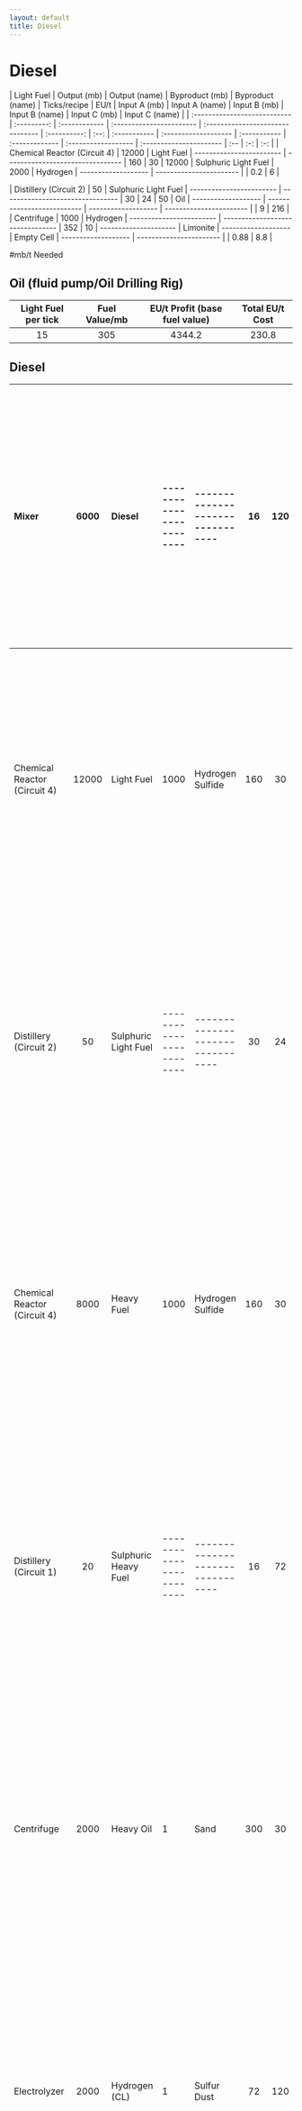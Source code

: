 ```yaml
---
layout: default
title: Diesel
---
```


# Diesel

| Light Fuel                   | Output (mb) | Output (name) | Byproduct (mb)           | Byproduct (name)                 | Ticks/recipe | EU/t | Input A (mb) | Input A (name)       | Input B (mb) | Input B (name) | Input C (mb)        | Input C (name)          |
| :--------------------------- | :---------: | :------------ | :----------------------- | :------------------------------- | :----------: | :--: | :----------- | :------------------- | :----------- | :------------- | :------------------ | :---------------------- | :-- | :-: | :-: |
| Chemical Reactor (Circuit 4) |    12000    | Light Fuel    | ------------------------ | -------------------------------- |     160      |  30  | 12000        | Sulphuric Light Fuel | 2000         | Hydrogen       | ------------------- | ----------------------- |     | 0.2 |  6  |

| Distillery (Circuit 2) | 50 | Sulphuric Light Fuel | ------------------------ | -------------------------------- | 30 | 24 | 50 | Oil | ------------------- | -------------------------- | ------------------- | ----------------------- | | 9 | 216 |
| Centrifuge | 1000 | Hydrogen | ------------------------ | -------------------------------- | 352 | 10 | --------------------- | Limonite | ------------------- | Empty Cell | ------------------- | ----------------------- | | 0.88 | 8.8 |

#mb/t Needed

## Oil (fluid pump/Oil Drilling Rig)

| Light Fuel per tick | Fuel Value/mb | EU/t Profit (base fuel value) | Total EU/t Cost |
| :-----------------: | :-----------: | :---------------------------: | :-------------: |
|         15          |      305      |            4344.2             |      230.8      |

## Diesel

| Mixer                        | 6000  | Diesel               | ------------------------ | -------------------------------- | 16  | 120 | 5000                  | Light Fuel           | 1000                | Heavy Fuel                 | ------------------- | ----------------------- |     |     0.08     | 9.6  |
| :--------------------------- | :---: | :------------------- | :----------------------- | :------------------------------- | :-: | :-: | :-------------------- | :------------------- | :------------------ | :------------------------- | :------------------ | :---------------------- | :-- | :----------: | :--: |
| Chemical Reactor (Circuit 4) | 12000 | Light Fuel           | 1000                     | Hydrogen Sulfide                 | 160 | 30  | 12000                 | Sulphuric Light Fuel | 2000                | Hydrogen (CL)              | ------------------- | ----------------------- |     | 0.3333333333 |  10  |
| Distillery (Circuit 2)       |  50   | Sulphuric Light Fuel | ------------------------ | -------------------------------- | 30  | 24  | 50                    | Oil                  | ------------------- | -------------------------- | ------------------- | ----------------------- |     |      15      | 360  |
| Chemical Reactor (Circuit 4) | 8000  | Heavy Fuel           | 1000                     | Hydrogen Sulfide                 | 160 | 30  | 8000                  | Sulphuric Heavy Fuel | 2000                | Hydrogen (CL)              | ------------------- | ----------------------- |     |     0.1      |  3   |
| Distillery (Circuit 1)       |  20   | Sulphuric Heavy Fuel | ------------------------ | -------------------------------- | 16  | 72  | 20                    | Heavy Oil            | ------------------- | -------------------------- | ------------------- | ----------------------- |     |      4       | 288  |
| Centrifuge                   | 2000  | Heavy Oil            | 1                        | Sand                             | 300 | 30  | --------------------- | Oilsands Ore         | ------------------- | -------------------------- | ------------------- | ----------------------- |     |     0.75     | 22.5 |
| Electrolyzer                 | 2000  | Hydrogen (CL)        | 1                        | Sulfur Dust                      | 72  | 120 | 1000                  | Hydrogen Sulfide     | ------------------- | -------------------------- | ------------------- | ----------------------- |     |    0.195     | 23.4 |

#mb/t Needed

## Oil (fluid pump/Oil Drilling Rig)

| Diesel per Tick |     | Fuel Value/mb |     |     |     |     |     |     |     |     |     | EU/t Profit (base fuel value) |     | Total EU/t Cost |     |
| :-------------: | :-- | :-----------: | :-- | :-- | :-- | :-- | :-- | :-- | :-- | :-- | :-- | :---------------------------: | :-- | :-------------: | :-- |
|       30        |     |      480      |     |     |     |     |     |     |     |     |     |            13683.5            |     |      716.5      |     |

## Cetane-Boosted Diesel

| Large Chemical Reactor (Circuit 24) | 10000 | Cetane-Boosted Diesel | ------------------------ | -------------------------------- | 120  | 480 | 10000                 | Fuel (A.K.A Diesel)            | 200                 | Tetranitromethane          | ------------------- | ----------------------- |     |      0.36      |    172.8    |
| :---------------------------------- | :---: | :-------------------- | :----------------------- | :------------------------------- | :--: | :-: | :-------------------- | :----------------------------- | :------------------ | :------------------------- | :------------------ | :---------------------- | :-- | :------------: | :---------: |
| Mixer                               | 6000  | Diesel                | ------------------------ | -------------------------------- |  16  | 120 | 5000                  | Light Fuel                     | 1000                | Heavy Fuel                 | ------------------- | ----------------------- |     |      0.08      |     9.6     |
| Large Chemical Reactor (Circuit 4)  | 12000 | Light Fuel            | 1000                     | Hydrogen Sulfide                 | 160  | 30  | 12000                 | Sulphuric Light Fuel           | 2000                | Hydrogen (CL)              | ------------------- | ----------------------- |     |  0.3333333333  |     10      |
| Distillery (Circuit 2)              |  50   | Sulphuric Light Fuel  | ------------------------ | -------------------------------- |  30  | 24  | 50                    | Oil                            | ------------------- | -------------------------- | ------------------- | ----------------------- |     |       15       |     360     |
| Large Chemical Reactor (Circuit 4)  | 8000  | Heavy Fuel            | 1000                     | Hydrogen Sulfide                 | 160  | 30  | 8000                  | Sulphuric Heavy Fuel           | 2000                | Hydrogen (CL)              | ------------------- | ----------------------- |     |      0.1       |      3      |
| Distillery (Circuit 1)              |  20   | Sulphuric Heavy Fuel  | ------------------------ | -------------------------------- |  16  | 72  | 20                    | Heavy Oil                      | ------------------- | -------------------------- | ------------------- | ----------------------- |     |       4        |     288     |
| Centrifuge                          | 2000  | Heavy Oil             | 1                        | Sand                             | 300  | 30  | --------------------- | Oilsands Ore                   | ------------------- | -------------------------- | ------------------- | ----------------------- |     |      0.75      |    22.5     |
| Chemical Reactor (Circuit 12)       | 2000  | Tetranitromethane     | ------------------------ | -------------------------------- | 480  | 120 | 8000                  | Nitric Acid                    | 1000                | Ethenone                   | ------------------- | ----------------------- |     |     0.144      |    17.28    |
| Large Chemical Reactor (Circuit 24) | 1000  | Nitric Acid           | ------------------------ | -------------------------------- | 320  | 30  | 1000                  | Ammonia                        | 4000                | Oxygen                     | ------------------- | ----------------------- |     |     0.768      |    23.04    |
| Large Chemical Reactor              | 1000  | Ammonia               | ------------------------ | -------------------------------- | 320  | 384 | 3000                  | Hydrogen                       | 1000                | Nitrogen                   | ------------------- | ----------------------- |     |     0.768      |   294.912   |
| Chemical Reactor (Circuit 1)        | 1000  | Ethenone              | 1000                     | Diluted Sulphuric Acid           | 160  | 120 | 1000                  | Sulphuric Acid                 | 1000                | Acetic Acid                | ------------------- | ----------------------- |     |     0.048      |    5.76     |
| Large Chemical Reactor (Circuit 7)  | 9000  | Sulphuric Acid        | ------------------------ | -------------------------------- | 260  | 480 | 27000                 | Oxygen                         | 9000                | Water                      | 9                   | Sulfur Dust             |     | 0.008666666667 |    4.16     |
| Large Chemical reactor (Circuit 24) | 1000  | Acetic Acid           | ------------------------ | -------------------------------- | 480  | 30  | 4000                  | Hydrogen                       | 2000                | Oxygen                     | 2                   | Carbon Dust             |     |     0.144      |    4.32     |
| Centrifuge/Compressor combo         | 3900  | Nitrogen              | 1000                     | Oxygen                           | 1600 |  9  | --------------------- | ------------------------------ | ------------------- | -------------------------- | ------------------- | ----------------------- |     |  0.9846153846  | 8.861538462 |
| Large Chemical Reactor (Circuit 11) | 40000 | Hydrogen              | 5000                     | CO2 Gas                          | 175  | 480 | 5000                  | Methane Gas                    | 10000               | Water                      | ------------------- | ----------------------- |     |    0.00525     |   0.91875   |
| Distillery (Circuit 4)              |  30   | Methane Gas           | ------------------------ | -------------------------------- |  19  | 30  | 40                    | Refinery Gas                   | ------------------- | -------------------------- | ------------------- | ----------------------- |     |     0.095      |    2.85     |
| Large Chemical Reactor (Circuit 4)  | 16000 | Refinery Gas          | 1000                     | Hydrogen Sulfide                 | 160  | 30  | 16000                 | Natural Gas                    | 2000                | Hydrogen (CL)              | ------------------- | ----------------------- |     |     0.002      |    0.06     |
| Electrolyzer                        | 25000 | Oxygen                | 2                        | Carbon Dust                      | 448  | 60  | 25                    | Sugar                          | ------------------- | -------------------------- | ------------------- | ----------------------- |     |    0.198912    |  11.93472   |
| Electrolyzer                        | 2000  | Hydrogen (CL)         | 1                        | Sulfur Dust                      |  72  | 120 | 1000                  | Hydrogen Sulfide               | ------------------- | -------------------------- | ------------------- | ----------------------- |     |     0.1959     |   23.508    |

#mb/t Needed

| Oil (fluid pump/Oil Drilling Rig) | ----------------------------------------------------------------------------------------------------------------------------------------------------------------------------------------------------------------------------------------------------------------------------------------------------- |     |     |     |     |     |     |     |     |     |     |     |     | 25  |           |
| :-------------------------------- | :---------------------------------------------------------------------------------------------------------------------------------------------------------------------------------------------------------------------------------------------------------------------------------------------------- | :-- | :-- | :-- | :-- | :-- | :-- | :-- | :-- | :-- | :-- | :-- | :-- | :-- | :-------- |
| Natural Gas (Oil Drilling Rig)    | ----------------------------------------------------------------------------------------------------------------------------------------------------------------------------------------------------------------------------------------------------------------------------------------------------- |     |     |     |     |     |     |     |     |     |     |     |     | 0.2 |           |
| Sugar (Sugar Beets/Sweeds Farm)   | ----------------------------------------------------------------------------------------------------------------------------------------------------------------------------------------------------------------------------------------------------------------------------------------------------- |     |     |     |     |     |     |     |     |     |     |     |     |     | 0.666     |
| Carbon Dust (Sugar electrolyzing) | ----------------------------------------------------------------------------------------------------------------------------------------------------------------------------------------------------------------------------------------------------------------------------------------------------- |     |     |     |     |     |     |     |     |     |     |     |     |     | -0.000288 |
| Sulfur Dust (Ore Processing)      | ----------------------------------------------------------------------------------------------------------------------------------------------------------------------------------------------------------------------------------------------------------------------------------------------------- |     |     |     |     |     |     |     |     |     |     |     |     |     | 0.0003    |

| Cetane-Boosted Diesel per Tick |     | Fuel Value/mb |     | # Circuit 4 LCRs |     |     |     |     |     |     |     | EU/t Profit (base fuel value) |     | Total EU/t Cost |     |
| :----------------------------: | :-- | :-----------: | :-- | :--------------: | :-- | :-- | :-- | :-- | :-- | :-- | :-- | :---------------------------: | :-- | :-------------: | :-- |
|               30               |     |     1000      |     |   0.4353333333   |     |     |     |     |     |     |     |          28736.49499          |     |   1263.505008   |     |

Note that this is not necessarily the optimal layout of machines for producing Cetane-Boosted Diesel, but it's the simplest (at least that I've found) for adding to a spreadsheet. Otherwise circular dependencies happen and everything is ruined forever

Tips and tricks: LCRs are able to share recipes within a single LCR, provided that the inputs and circuit setting doesn't conflict with other recipes and that the recipes are not in sequence. LCRs won't check for a new recipe to run until the current recipe runs out of inputs, so this makes sharing some recipes impossible LCRs get perfect/upgraded overclocks by default, much like EBFs with very high quality coils (relative to the recipe's minimum). This means an MV LCR will run an LV recipe at 4x the speed and 4x the EU/t cost, losing no energy efficiency (barring some literal rounding errors, which aren't relevant) Severely Hydro-Cracking Refinery Gas will yield more Methane Gas, but unless you're using a multiblock Oil Cracking Unit this is not actually hydrogen positive. In any case I'm not sure at what tier of OCU coils, if any, it becomes energy positive to use this method rather than distilling directly 2.7 changed the Hydrogen Sulfide electrolysing recipe to be twice as fast at twice the previous EU/t cost (144 ticks at 60 EU/t -> 72 ticks at 120 EU/t), as well as adding a recipe that doesn't use cells at all. If you find an odd reference to the old recipe, well, now you know why it exists

Rather than Light Fuel you can produce Refinery Gas for power early on. The downside is that this is less energy efficient per bucket of oil, 192K EU per bucket rather than 305K EU, but it lets you produce power using the much cheaper gas turbines. Useful if you plan on sticking with gas power

Propely using oil based power (Fluid Drilling Rigs, utilizing combution/gas/semi-fluid fuels)

So you've undoubtedly heard about how oil can be used to produce powerful, dense, and relatively easy to produce combustion fuels - and if you didn't, try looking up. While this is, generally speaking, the most efficient way to turn oil into usable fuel (in terms of EU per mb oil ratio) it's not the only method

What you're going to need to start diving into other forms of oil-based power is a Fluid Drilling Rig, which is going to require an MV tier energy hatch. Fluid Drilling Rigs can only have a single energy hatch per multi, and the T1 drill requires MV tier power to run at a minimum, so you'll need an MV hatch

Another thing you'll need is some way to prospect for fluid fields, since the fluid drilling rig doesn't pump up in-world liquids. Prospector's Scanners can prospect for fluid fields when they're used on Bedrock, although this is moderately inconvenient considering bedrock is (usually) not readily accessible. An alternative method is using Seismic Prospector machines (tier doesn't matter for prospecting fluid fields, LV to EV all prospect a 3x3 fluid field area). They require TNT of some description (Powderbarrels being the cheapest, and strangely also the most efficient) as well as a Data Stick, which you will need to claim from questbook rewards as they're impossible to craft until you've put together a Cleanroom. Fortunately you'll get some from the quest for the LV Seismic Prospector, which also fully explains how to use the block. So that's information I won't repeat here, given you'll need the quest anyhow

Once you start collecting information about what fluid fields are nearby you'll want to pay attention to the amount of fluid in a given field. The pack measures the density of fluid fields using two numbers - the lowest amount of fluid in a given field's individual chunk, and the highest amount of the same. These numbers are critically important because they determine two very key factors when it comes to pumping up fluid - the starting extraction rate, and the total amount of fluid that can be extracted before a field is completely drained dry. Exactly how both are calculated is, as the questbook puts it, "complicated", and for what it's worth I have yet to see a formula that I was able to confirm to be accurate ingame. But in absence of that I can instead give some general tips and guidelines

First off, let's make this whole "field density" aspect a bit more intuitive than comparing 226-376 and 256-413. Ultimately you don't need to do this, "bigger number = more better" works, but it makes it less confusing. To calculate what I like to refer to as the richness of a fluid field, add the two numbers given by Seismic Prospectors/Journeymap together, divide by 2, divide that by the maximum amount of fluid that is listed in NEI for that type of fluid field, then finally multiply by 100 to get a fluid field's richness as a 0-100% value relative to a field's maximum. Sounds complicated? I'll throw in a calculator

| Left Number (L value of a fluid field's worst chunk) |     | Right Number (L value of a fluid field's best chunk) |     |     | Field's average maximum L value (right number listed in NEI) |     |     |     |     | Field's Richness |     |     | (for the record, this is calculating the richness of |     |     |
| :--------------------------------------------------: | :-- | :--------------------------------------------------: | :-- | :-- | :----------------------------------------------------------: | :-- | :-- | :-- | :-- | :--------------: | :-- | :-- | :--------------------------------------------------- | :-- | :-- |
|                         256                          |     |                         413                          |     |     |                             400                              |     |     |     |     |      83.625      |     |     | a Chlorobenzene field on Mars)                       |     |     |

Confused why a field that has a listed maximum of 400 can exceed 400? Simple answer, at least what I think is the answer: The number listed in NEI is the maxium average of a field, not the maximum of an individual chunk. Individual chunks can go higher, but in turn other chunks will invariably be lower

Why is a field's richness so important? Well, to not put a finer point on it, "bigger number = more better" is rather literally the case here. The richer the field, the more fluid a field contains disproportionally. Actually calculating the amount of fluid a field contains isn't something I know how to do, but testing has shown that a 275 - 451 (90.75% richness, average 363) Chlorobenzene field yielded a total of 4222371161mb. Yes, that is indeed millions of buckets. A 3126 - 5135 (82.61% richness, average 4130.5) Distilled Water field, meanwhile, yielded a total of 557756451120mb. ~11.378x the density, ~132x total fluid yield. Obviously the difference is going to be far less extreme when comparing a 75.25% field to a 90.75% field of the same fluid (~1.2x density and 1.378x total fluid, for the record), but it still illustrates the point that fluid density is disproportionally important

So how rich do you want your fields to be? As a general guideline, >90% richness is fantastic, 80-90% richness is solid, 70-80% richness is perfectly functional, 60-70% is not ideal but if you've got nothing better it'll get the job done, and <60% richness is where you might want to look for a better field

If you have a sufficiently rich field, how do you make the most use out of it? The one weakness of fluid drilling rigs is that, eventually, the field will dry up - if not completely than at least enough so that it's no longer yielding enough fluid to support whatever power plant you've got that uses it as input. There are two ways to mitigate this issue. The first is to use higher tier fluid drilling rigs, as they are able to pump fluid from more chunks (up to the entire field at T4) at once. The more a drill is able to draw from the faster it is able to collect, and the longer it'll take before production rates bottom out. This also leads into the second suggestion, which is to never stop pumping. The issue with fluid fields isn't that the last third of it is somehow worse than the first two thirds, the issue that it isn't being pumped fast enough at that point. If you keep pumping and stockpiling fluid for the first two third, than when the pump hits the last third the power plant can continue to work by slowly consuming stockpiled fluid. The amount of fluid you get from a field is, as far as I know, static: Drain it with 64 MV T1 drills or 1 UXV T4 drill and it'll yield the same amount in the end. It's speed that changes, and what matters most

"Pray tell where I'm supposed to store that 4222371161mb worth of Chlorobenzene, which isn't too high a number in the grand scheme of things"? Super Tank spam or, realistically, AE2 fluid cells. GTNH does also add higher tier Railcraft tanks, but max size Palladium "only" holds 663552 buckets worth. Realistically you don't exactly need to worry too much about continuous pumping early on, when you can still upgrade your fluid drilling rigs. Once you're up to a T4 you should be able to craft 1024K ME fluid storage cells, which hold ~2G mb per. Barring oddities like Distilled Water on Ross128b that'll do

That all said, how do you turn the various fluids you can pump from various places into usable power? And for that matter, what is the best one to look around for? The answer to the latter question is Raw Oil, which is why it gets a special block all to itself further down. For the rest, here's a quick overview:

| Natural gas pumping rate (mb/t) | LV Chemical reactors |     | MV Electrolysers |     | EU/t profit (Refinery Gas, base fuel value) |     |     |     |     |     |     |     |     |     |     |
| :-----------------------------: | :------------------: | :-- | :--------------: | :-- | :-----------------------------------------: | :-- | :-- | :-- | :-- | :-- | :-- | :-- | :-- | :-- | :-- |
|               100               |          1           |     |       0.45       |     |                 15791.55556                 |     |     |     |     |     |     |     |     |     |     |

Natural gas has only half the maximum density of other overworld fluid fields and isn't a very dense fuel, but it is supremely easy to turn into said fuel. Be careful using it for remote miners or very power demanding setups like EBFs, however. You might need a thicker pipe and better pump to compensate For the record, you don't have to worry about running out of natural gas any time soon if you find a good source. It is less dense than oil fields, but a reasonably rich field - ~71.7% richness - will still yield in the order of 2 million buckets of Natural Gas total. Ross128b has denser natural gas fields, as well

| Light Oil pumping rate (mb/t) | LV Distilleries (Sulfuric Gas) |     | Sulfuric Gas (mb/t) |     | LV Chemical reactors |     |     | MV Electrolysers |     | EU/t profit (Refinery Gas, base fuel value) |     |     |     |     |     |
| :---------------------------: | :----------------------------: | :-- | :-----------------: | :-- | :------------------: | :-- | :-- | :--------------: | :-- | :-----------------------------------------: | :-- | :-- | :-- | :-- | :-- |
|              60               |               12               |     |         96          |     |         0.96         |     |     |      0.432       |     |                 14866.91556                 |     |     |     |     |     |

Light Oil is good for one thing and one thing only: Refinery Gas. Lots of Refinery Gas. Basically the same as above, but with much greater output potential given the denser fields of a (functionally) denser fluid. The need for distilleries is an unfortunate step, but the increased output speaks for itself

| Heavy Oil pumping rate (mb/t) | MV Distilleries (Sulfuric Heavy) |     | LV Chemical reactors |     | MV Electrolysers |     |     | EU/t profit (Heavy fuel, base fuel value) |     |     | LV distilleries (Benzene) |     | EU/t profit (Benzene, base fuel value) |     |     |
| :---------------------------: | :------------------------------: | :-- | :------------------: | :-- | :--------------: | :-- | :-- | :---------------------------------------: | :-- | :-- | :-----------------------: | :-- | :------------------------------------: | :-- | :-- |
|              20               |                16                |     |         0.4          |     |       0.18       |     |     |                5889.955556                |     |     |            32             |     |              799.5555556               |     |     |

If you're not turning heavy fuel into diesel the simplest way to get power out of it is by burning it as a semi-combustion fuel. As such a fuel it has the same fuel density as Benzene, which is respectable...but also as good as it will ever get. On top semi-fluid generators can be expensive to craft, and pump out ten times the pollution that regular combustion gens or gas gens do...but of course you're playing with pollution turned off anyhow, so that's not a factor. What is a factor is the lack of alternative fuels. You will never run semi-fluid gens off of anything but creosote oil or heavy fuel, so the moment you choose to switch over to some other fuel all of the semi-fluid gens you've crafted will become scrap for the arc furnace. There are use cases for semi-fluid generators, for sure, but don't invest too heavily into them. They are not a long term solution, unless you go all in on heavy oil/heavy fuel

Also, yes, you can distil heavy fuel directly into benzene, toluene, or phenol. No, it is not worth doing that, as shown. The DT recipe equivalent runs about three times faster even accounting for the implied overclocks, so wait for DTs if you want to distil your heavy fuel within a reasonable timespan

| Chlorobenzene pumping rate (mb/t) | IV LCRs |     | EU/t profit (Phenol, base fuel value) |     | EU/t profit (Diluted Hydrochloric) |     |     |     |     |     |     |     |     |     |     |
| :-------------------------------: | :-----: | :-- | :-----------------------------------: | :-- | :--------------------------------: | :-- | :-- | :-- | :-- | :-- | :-- | :-- | :-- | :-- | :-- |
|                768                |  0.768  |     |                221184                 |     |               10752                |     |     |     |     |     |     |     |     |     |     |

Chlorobenzene is an odd duck among the fluids you can pump for power. Only appearing on Mars in fields that aren't really all that dense in the grand scheme of things, Chlorobenzene stands out because it needs even less processing than Natural Gas to turn into usable power - an LCR with a Reservoir Hatch, and that is basically it. The byproduct diluted hydrochloric can even be burned in acid generators to power either the LCR or the T4 fluid pump (though sadly not both), or distilled into hydrochloric acid. Usually chlorobenzene is pumped to yield hydrogen and chlorine, or if you want more hydrogen chemically reacted into Phenol to increase the hydrogen yield at the cost of chlorine (technically you could distil and electrolyse the hydrochloric acid for the missing chlorine and more hydrogen, or use the alternative sodium hydroxide -> salt -> sodium -> hydroxide chain), but Phenol is also a gas fuel...

| Very Heavy Oil pumping rate (mb/t) | IV DTs (Heavy Oil) |     | C9 HV DTs (various oil products) |     | Sulfuric Heavy (mb/t) |     |     | Sulfuric Light (mb/t) |     | Sulfuric Naphtha (mb/t) |     | Naphthenic Acid (mb/t) |     | Sulfuric Gas (mb/t) |     |
| :--------------------------------: | :----------------: | :-- | :------------------------------: | :-- | :-------------------: | :-- | :-- | :-------------------: | :-- | :---------------------: | :-- | :--------------------: | :-- | :-----------------: | :-- |
|                62.5                |         1          |     |              9.375               |     |         93.75         |     |     |        42.1875        |     |         14.0625         |     |         4.6875         |     |        56.25        |     |

Very Heavy Oil is first accessible on Ross128b (and technically Europa, though that has weaker fields and is not habitable, meaning it takes more preparations to arrive and survive there), and stands as a shining example of how balancing a game purely by looking at spreadsheets results in systems that make no logical sense to anyone looking at how they're actually used. Heavy Oil received a heavy nerf in 2.7 because it had the potential to be crazy powerful as a semi-fluid combustion fuel...unfortunately no one remembered to check if that actually, you know, meant anything in practice. It doesn't. Yet it was nerfed all the same. This leaves Very Heavy Oil, which has zero uses beyond being a denser source of heavy oil found in a later part of the pack's progression, in an understandably awkward position. It was never worth looking at to begin with, mind, but it's listed here for posterity...I guess

| Distilled Water pumping rate (mb/t) | IV C11 LCRs (CO2 + Hydrogen) |     | HV LCRs (Potassium Carbonate Dust) |     | MV Electrolysers (Carbon+Potassium Dust, Oxygen) |     |     |     | IV C1 LCRs (Methane) |     | EU/t profit (Excess Hydrogen) |     |     | Bonus Oxygen yield (mb/t) |     |
| :---------------------------------: | :--------------------------: | :-- | :--------------------------------: | :-- | :----------------------------------------------: | :-- | :-- | :-- | :------------------: | :-- | :---------------------------: | :-- | :-- | :-----------------------: | :-- |
|                2270                 |            2.724             |     |                2.27                |     |                      24.97                       |     |     |     |        1.135         |     |           58625.02            |     |     |           2270            |     |

Ever wondered if you could turn the insanely huge deposits of distilled water on Ross128b into power? Well, as it turns out you can, in fact, turn it into industrial quantities of burnable hydrogen. Do I recommend this as a power solution? Not even a little bit, but if you want to experiment with something that is definitely off the beaten path, this is an option. The bottleneck in scaling this will definitely be the electrolysers, so I'd recommend investing into a GT++ multi electrolyser - at EV tier it can process 8 recipes every 7 ticks, replacing 25 single block machines. Beyond that you will start to lose energy efficiency to overclocking, but if efficiency was a concern I suspect you wouldn't be doing this chain of processes in the first place. Another option is to tap into Ross128b's Natural Gas fields and process it into Methane, to remove the need for a recycling loop that cuts your output in half, but at that point you could simply be burning the refinery gas directly. Of course there's about a million other things you could be doing and/or have been doing for three or four tiers, too, so take the voice of sanity with a grain of salt if you're determined to run your base off of concentrated clown power

"Okay, so distilled water into hydrogen power is cool and all, but this simply isn't cursed enough", you say? Well, sanity has already left the building, so I can freely point out that one of Ross128b's ore veins is a variant of the overworld's diamond/graphite vein that contains a significantly higher amount of diamonds compared to the overworld version. Electrolysed into carbon dust (if you don't want to source it from elsewhere) this can be used to turn the extra hydrogen you're producing into more methane, which is barely a net positive process if you ignore the cost of producing carbon dust. From there you can either distil the methane into biogas in a single block distiller (more realistically a DT++ in distiller mode) or use a Chemical Plant to react methane with a green metal catalyst to produce benzene and byproduct hydrogen. Ever wanted to confuse your friends? Show them your diamond water benzene

## Raw Oil Power (and getting the most out of it)

As mentioned previously Raw Oil is the most powerful fluid field to tap if you want to produce power, although getting the most out of it is going to require a fair bit of work - Raw Oil might be super free, but you'll burn through it fast if you're wasteful with it. First off, let's see how it compares on a basic level

| Raw Oil pumping rate (mb/t) | LV Distilleries (Sulfuric Naphtha) |     | Sulfuric Naphtha (mb/t) |     | LV Chemical reactors |     |     | MV Electrolysers |     | EU/t profit (Naphtha, base fuel value) |     |     |     |     |     |
| :-------------------------: | :--------------------------------: | :-- | :---------------------: | :-- | :------------------: | :-- | :-- | :--------------: | :-- | :------------------------------------: | :-- | :-- | :-- | :-- | :-- |
|             50              |                 20                 |     |           75            |     |          1           |     |     |       0.45       |     |              15811.55556               |     |     |     |     |     |

Later on - as in, circa HV - you can replace the LV distilleries with a Distillation Tower and add Refinery Gas to your supply of burnable gas fuel. This leaves the question of what to do with the Light/Heavy Fuel, though. You could easily convert it into Diesel, as you're getting both in the perfect ratio to do that without having any excess/shortages, but non-HOG combustion fuel is notoriously difficult to scale post-EV. You could keep some around for I.E. powering remote miners, but actually turning it into usable EU straight up is going to hit a brick wall in short order. As such the solution - if you don't want to simply void excess and find another raw oil field to tap into to compensate for the lost power - is to crack the light/heavy fuel into more gas fuels. The simplest, not necessarily the best, setup I've found for this turns the light/heavy into more naphtha, LPG, and excess hydrogen. Something like this:

| HV Raw Oil DTs (circuit 9 recipe) [4] |  mb/t Raw   | mb/t Sulfuric Heavy | mb/t N. Acid [1] | mb/t Sulfuric Light | mb/t Sulfuric Naphtha |     |     | mb/t Sulfuric Gas |     | LV LCRs to desulfurize |     | mb/t Hydrogen Sulfide |     | MV Electrolysers |     |
| :-----------------------------------: | :---------: | :-----------------: | :--------------: | :-----------------: | :-------------------: | :-- | :-- | :---------------: | :-- | :--------------------: | :-- | :-------------------: | :-- | :--------------: | :-- |
|              42.66666667              | 1333.333333 |     133.3333333     |   33.33333333    |     666.6666667     |         2000          |     |     |        800        |     |      46.22222222       |     |      288.8888889      |     |       20.8       |     |

| Heavy fuel moderate hydro-cracking | #HV OCU [5]                          | mb/t hydrogen | #MV DTs | Total mb/t Light fuel | Total mb/t Naphtha (so far) |     |     | mb/t Butane                     |     | mb/t Propane              |     | mb/t ethane              |     | mb/t methane         |     |
| :--------------------------------- | :----------------------------------- | :------------ | :------ | :-------------------- | :-------------------------- | :-- | :-- | :------------------------------ | :-- | :------------------------ | :-- | :----------------------- | :-- | :------------------- | :-- |
|                                    | 5.333333333                          | 426.6666667   | 16      | 720                   | 2053.333333                 |     |     | 20                              |     | 20                        |     | 13.33333333              |     | 13.33333333          |     |
| Light fuel moderate hydro-cracking | #HV OCU [5]                          | mb/t hydrogen | #MV DTs | mb/t Octane [1]       | Total mb/t Naphtha          |     |     | Total mb/t Butane               |     | Total mb/t Propane        |     | Total mb/t ethane        |     | Total mb/t methane   |     |
|                                    | 28.8                                 | 2304          | 86.4    | 14.4                  | 2413.333333                 |     |     | 164                             |     | 812                       |     | 301.3333333              |     | 301.3333333          |     |
| Byproduct processing               | #LV LPG centrifuges (Butane+Propane) |               |         | mb/t LPG              | #MV electrolysers (Ethane)  |     |     | #MV electrolysers (Methane) [3] |     | #HV C11 LCR (Methane) [3] |     | mb/t distilled water [3] |     | mb/t hydrogen profit |     |
|                                    | 61                                   |               |         | 1037.837838           | 38.57066667                 |     |     | 24.10666667                     |     | 12.05333333               |     | 602.6666667              |     | 1488                 |     |

| EU/t costs | Raw Oil DTs | Desulferize LCRs |     | Hydrogen Sulfide Electrolysers |     | Oil Cracking Units |     | Hydro cracked DTs | Butane/Propane Centrifuges |     | Ethane Electrolysers |     | Methane LCRs |     | Total EU/t Cost |
| :--------- | :---------: | :--------------: | :-- | :----------------------------: | :-- | :----------------: | :-- | :---------------: | :------------------------: | :-- | :------------------: | :-- | :----------: | :-- | :-------------: |
|            |    20480    |   1386.666667    |     |              2496              |     |        8192        |     |       12288       |            305             |     |       2314.24        |     |    5785.6    |     |   53247.50667   |

| Fuel profits (base) | EU/t Naphtha (base fuel value) |     | EU/t Refinery Gas (base fuel value) |     | EU/t LPG (base fuel value) |     |     | EU/t Hydrogen (base fuel value) |     |     |     |     | Total net EU/t profit (base fuel value) |     |     |
| :------------------ | :----------------------------: | :-- | :---------------------------------: | :-- | :------------------------: | :-- | :-- | :-----------------------------: | :-- | :-- | :-- | :-- | :-------------------------------------: | :-- | :-- |
|                     |          530933.3333           |     |               128000                |     |        332108.1081         |     |     |              29760              |     |     |     |     |               967553.9348               |     |     |

| Large Gas Turbines      | #LGTs (N) |  EU/t  | #LGTs (RG) |  EU/t  | #LGTs (LPG) |     |  EU/t  | #LGTs (Hydrogen) | EU/t  |     |     |     | Total net consistent EU/t profit (HSS-E rotors) |     |     |
| :---------------------- | :-------: | :----: | :--------: | :----: | :---------: | :-- | :----: | :--------------: | :---: | :-- | :-- | :-- | :---------------------------------------------: | :-- | :-- |
| (Large/Loose HSS-E) [2] |    21     | 622797 |     5      | 148040 |     13      |     | 382356 |        1         | 29706 |     |     |     |                   1129651.493                   |     |     |

| GT++ multi (batch mode) energy tier | LV                 |     MV      |     HV      |     EV      | IV                          |     | LuV                   | EU/t running cost per tier                            |     |     |     |     | (Net EU/t of just the raw Naphtha/Refinery Gas)  |     |     |
| :---------------------------------- | :----------------- | :---------: | :---------: | :---------: | :-------------------------- | :-- | :-------------------- | :---------------------------------------------------- | :-- | :-- | :-- | :-- | :----------------------------------------------- | :-- | :-- |
| LV LPG centrifuges replaced         | 13.38582677        | 26.77165354 |     90      |     240     | --------------------------- |     | --------------------- | 27 (LV), 54 (MV), 324 (HV), 1728 (EV)                 |     |     |     |     | 543637.3333                                      |     |     |
| MV H2S electrolysers replaced       | ------------------ | 5.538461538 | 16.66115702 | 44.57142857 | 55.55905512                 |     | 133.7952756           | 108 (MV), 324 (HV), 1728 (EV), 2160 (IV), 10368 (LuV) |     |     |     |     |                                                  |     |     |
| MV Ethane electrolysers replaced    | ------------------ | 5.565217391 | 16.78688525 | 44.6984127  | 55.87301587                 |     | 140.0944882           |                                                       |     |     |     |     | (Fuel value increase from full processing chain) |     |     |
| MV hydro cracked fuel DTs replaced  | ------------------ | 3.428571429 | 13.7704918  |    41.28    | 85.03937008                 |     | 180                   | 120 (MV), 480 (HV), 1440 (EV), 5760 (IV), 23040 (LuV) |     |     |     |     | 1.779778311                                      |     |     |

Notes: [1] Naphthenic Acid and Octane are semi-fluid and combustion fuels respectively, but they're such weak fuels that it's not worth recording their fuel value. It would take far too many DTs to produce enough Acid/Octane to keep a single Semi LCE/LCE running constantly, producing a measely 6144 EU/t [2] If these numbers look bizarrely clean it's because I've used FLOOR to show how many LGTs can be fully supplied with fuel constantly. You can run additional LGTs intermittently to generate more power periodically, but this calculates how much power you can produce consistently [2] These numbers also assume the new rotor stats introduced in 2.7 (a minor difference from prior versions in most cases - HSS-E specifically got a nice 5% fuel efficiency buff), as well as utilizing the new(-ish) Loose Mode function added to LGTs in that version. This also assumes optimal flow rates [3] Directly electrolysing the methane into hydrogen will yield enough hydrogen to still make a net profit, but it will reduce the already aneamic amount of power profit that excess hydrogen generates to basically nothing. This block assumes that methane is chemically reacted with distilled water instead [4] A T2 DT++, or Dangote Distillus for those who enjoy their silly names, can process 12 circuit 9 DT recipes at 9 ticks per recipe, thanks to it's innate speed boost, at 5760 EU/t. This is equivalent to 42 and two third HV c9 DTs, if my math is correct [5] Number of OCUs getting way out of hand, but not enough so to justify crafting a mega version? Oil Cracking Units get significant energy discounts with higher tier coils, up to 50% with HSS-G. So if there is any multi you could overclock without feeling too bad about lost efficiency, it's an OCU

"Gee, that doesn't look nearly complicated enough"? Well, good news! There's actually one-really, two resources that went unmentioned in this whole mess: Carbon Dust (from electrolysing Ethane) and Carbon Dioxide (from LCR electrolysing Methane with Distilled Water). The reason they did - other than it taking me several millennia to figure it out - is because it would turn the spreadsheet into an impossible mess. The way to turn excess carbon dust into more power is to LCR react it with hydrogen into methane, than chemically electrolyse that methane with yet more distilled water to produce more hydrogen. This, in turn, produces more carbon dioxide, which you could electrolyse into carbon dust to create a functionally infinitely feeding loop, but could also be reacted with carbon dust to turn into carbon monoxide - a gas fuel with 24 EU/mb fuel density, or the second least dense gas fuel in GTNH

Let me just make it clear: You don't need to bother with this. You frankly don't need to bother with the whole "crack light/heavy fuel" mess either, if you're willing to just set more raw oil on fire. The only real cost there is the effort of finding another oil field worth tapping and slamming down a pump on it. All the same, if you want maximum power out of raw oil for whatever reason, it would look something like this:

| Carbon Dust per tick (Ethane) | Hydrogen | #LV Methane LCRs | mb/t Methane | Carbon Dust left | #HV C11 LCR |     | Hydrogen | #LV Methane LCRs |   Methane   | Hydrogen left |  C11 LCRs   | mb/t distilled | EU/t cost | Total Distilled | Total Hydrogen |
| :---------------------------: | :------: | :--------------: | :----------: | :--------------: | :---------: | :-- | :------: | :--------------: | :---------: | :-----------: | :---------: | :------------: | :-------: | :-------------: | :------------: |
|         0.6026666667          |   1488   |       74.4       |     372      |   0.2306666667   |    14.88    |     |   2976   |   46.13333333    | 230.6666667 |  2053.333333  | 9.226666667 |  1205.333333   |  15187.2  |      1808       |  3898.666667   |

Confusing? Well it ought to be. At first you've got an excess of carbon dust, but after turning the first batch into methane into hydrogen you're suddenly short on carbon dust to do the full loop again with all the hydrogen you have, so the calculations change a bit to reflect the different bottlenecks. As for the CO2, if you really wanted to you could use the Potassium Carbonate Dust method to profitably extract carbon dust from one half CO2 and react that with the other half CO2 to create double the latter's volume in CO to burn in a gas turbine, but is it really worth it? If you think it is, go for it I guess:

| Total mb/t CO2 (includes both chains) | LV Potassium Carbonate LCRs |     | MV Electrolysers |     | Carbon Dust |     | LV C1 Carbon Monoxide LCRs |     | Total CO | EU/t cost |     | EU/t profit (hydrogen) |     | EU/t profit (Carbon Monoxide) |     |
| :-----------------------------------: | :-------------------------: | :-- | :--------------: | :-- | :---------: | :-- | :------------------------: | :-- | :------: | :-------: | :-- | :--------------------: | :-- | :---------------------------: | :-- |
|                  904                  |            18.08            |     |      9.944       |     |    0.452    |     |           18.08            |     |   452    |   1582    |     |      62786.13333       |     |             9266              |     |

In the exceedingly unlikely event that a series of wild, pack re-defining changes happen such that doing either of these processes is in any way, shape or form useful, rest assured that you now know how to do it. Just never mind the implied "never getting there in the first place", all things considered

| Large Combustion Engine (boosted) [1] | Fuel (mb/t) | Fuel Value/mb | Efficiency |     |     |     |     |     |     |     |     |     |     |     |     |
| :------------------------------------ | :---------: | :-----------: | :--------: | :-- | :-- | :-- | :-- | :-- | :-- | :-- | :-- | :-- | :-- | :-- | :-- |
| High Octane Gasoline [2]              |      1      |     2500      |   2.4576   |     |     |     |     |     |     |     |     |     |     |     |     |
| Ethanol Gasoline                      |      3      |     1100      |   1.8618   |     |     |     |     |     |     |     |     |     |     |     |     |
| Cetane-Boosted Diesel                 |      4      |     1000      |   1.536    |     |     |     |     |     |     |     |     |     |     |     |     |
| Gasoline                              |      7      |      576      |   1.5238   |     |     |     |     |     |     |     |     |     |     |     |     |
| Ether                                 |      7      |      537      |   1.6345   |     |     |     |     |     |     |     |     |     |     |     |     |
| Diesel                                |      8      |      480      |    1.6     |     |     |     |     |     |     |     |     |     |     |     |     |
| Bio Diesel                            |     12      |      320      |    1.6     |     |     |     |     |     |     |     |     |     |     |     |     |
| Creosote Oil [3]                      |     512     |       8       |    1.5     |     |     |     |     |     |     |     |     |     |     |     |     |

Notes: [1] A Large Combustion Engine, when boosted, produces 6144 EU/t. Unlike a Large Gas Turbine it will not fluxuate based on fuel values, a boosted LCE at max efficiency will produce 6144 EU/t. Depending on fuel values and consumption this means LCEs can reach >150% fuel efficiency [2] HOG in a boosted Extreme Combustion Engine consumes 8mb/t to produce 32700 EU/t, resulting in an effective fuel efficiency of 163.5% [3] GT++ adds the Large Semifluid Burner, which is basically a LCE for semi-fluids. In it Creosote Oil has a fuel value of 48EU/mb and is consumed at a rate of 85mb/t, resulting in a fuel efficiency very slightly above 150%

Tips and tricks: Don't place rotors/turbines in Large Combustion Engine controller slots. They will not impact the amount of power produced, fuel efficiency, etc. at all, but will take damage as if they did. Why is that a mechanic that exists? Probably a result of copy-pasted code, I guess. Regardless, that's today's PSA

Universal Chemical Fuel Engine (mass combustion fuel burning)

6144 EU/t per multiblock power generator will quickly stop being enough power for your factory, and upgrading to HOG/Extreme Combustion Engines will only delay the problem slightly. LCEs do not scale well, and while ECEs can manage to survive one more tier they don't scale well beyond that either If you want to continue to use combustion fuels into late IV/LuV, you're going to need to put together a UCFE, or Universal Chemical Garbage Engine as I used to call it due to it's tendency to detonate upon world load. This will mean going out of your way and asking yourself if combustion fuel is worth sticking with over switching to another form of fuel - rocket fuel in particular will be a tempting option, given you'll need part of the infrastructure to mass produce rocket fuel to reasonably burn combustion fuel in a UCGE - but if you're committed to combustion fuel here's a quick FYI of what you'll need

The elephant in the room is combustion promoter, which you need to run a UCGE. The ratio of promoter to fuel determines the UCGE's fuel efficiency, but there is a catch - non-rocket fuels get a hideous penalty to the required ratio to maintain fuel efficiency compared to rocket fuel. This penalty is to the point where burning combustion fuel in a UCGE with high levels of fuel efficiency is impractical, as in the process of producing that much combustion promoter you could be producing rocket fuel and promoter instead. If you're willing to set fuel efficiency on fire, though, a combustion UCGE can work

To give a quick rundown of how to produce combustion promoter: You'll want to use the Hydrogen Peroxide (LOX produces less promoter per recipe and is very expensive to produce) and Saltpeter (Sodium Nitrate would require additional Nitric Acid, which is also very expensive/slow to produce) recipe Saltpeter can be sourced from bees or Salty Root IC2 crops. Hydrogen Peroxide is going to require a source of Antrace, which in turn is distilled from Coal Tar. Coal Tar is best sourced from Charcoal, but if you have I.E. a Redcap Sapper EEC producing TC shards/diamonds you can use the regular coal

Finally you're going to need a Chemical Plant to process the Antrace, which brings up the next complication: 2-Ethylanthraquinone and 2-Ethylanthrahydroquinone. In short: These are two fluids that are used in a closed loop when producing Hydrogen Peroxide. Producing Hydrogen Peroxide itself is a very fast recipe, but recycling these fluids is very slow, so pay attention to the recycling recipe when calculating how much peroxide you'll be producing. This recycling will be the bottleneck. Another point is that both the peroxide recipe and the recycling recipe can easily be put in the same chemical plant, albeit at the cost of adding a slight delay to both recipes as the machine switches between the two. Nevertheless an EV power, HSS-G coils, Tungstensteel Pipe Casings chem plant set to run both recipes with 40 buckets of 2-Ethylanthraquinone to prime the system will produce 24mb/t peroxide

So how much is 24mb/t peroxide, or up to 48mb/t combustion promoter? In the context of burning combustion fuel in a UCGE, actually quite a lot. Assuming you're still limited to IV tier technology, meaning a 64A IV dynamo hatch on your UCGE for power extraction limiting you to 524288 EU/t at most, you have a choice of burning 159mb/t HOG with 48mb/t promoter to get ~522235 EU/t at 131.38% fuel efficiency, or split the load between two UCGEs and burning 192mb/t HOG with 24mb/t promoter in each to produce 522816 EU/t at 108.92% fuel efficiency. Or something in between those extremes (for comparison, 24mb/t peroxide could also produce 23mb/t purple rocket fuel and 2mb/t promoter, producing ~208812 EU/t in a UCGE at 141.61% fuel efficiency. Combustion fuel can win out over rocket fuel in an UCGE if you're burning an entire warehouse of fuel, but rocket fuel scales much better)

Note that the UCGE can burn any combustion/gas fuel, from HOG to hydrogen. The caveat is that the ratio of non-rocket fuel to combustion promoter stays the same, meaning that less dense fuel either needs to accept less EU/t output, set fuel efficiency on fire even more so, or increase promoter input
